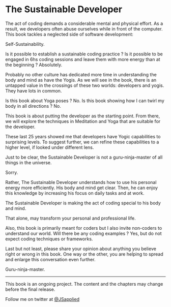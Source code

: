 # The Sustainable Developer

The act of coding demands a considerable mental and physical effort.  As a result, we developers often abuse ourselves while in front of the computer. 
This book tackles a neglected side of software development: 

Self-Sustainability. 

Is it possible to establish a sustainable coding practice ? Is it possible to be engaged in 6hs coding sessions and leave them with more energy than at the beginning ? Absolutely.  

Probably no other culture has dedicated more time in understanding the body and mind as have the Yogis. As we will see in the book, there is an untapped value in the crossings of these two worlds: developers and yogis. They have lots in common. 

Is this book about Yoga poses ? No. Is this book showing how I can twirl my body in all directions ? No. 

This book is about putting the developer as the starting point. From there, we will explore the techniques in Meditation and Yoga that are suitable for the developer. 

These last 25 years showed me that developers have Yogic capabilities to surprising levels. To suggest further, we can refine these capabilities to a higher level, if looked under different lens.

Just to be clear, the Sustainable Developer is not a guru-ninja-master of all things in the universe. 

Sorry. 
 
Rather, The Sustainable Developer understands how to use his personal energy more efficiently. His body and mind get clear. Then, he can enjoy this knowledge by increasing his focus on daily tasks and at work. 

The Sustainable Developer is making the act of coding special to his body and mind. 

That alone, may transform your personal and professional life.    

Also, this book is primarily meant for coders but I also invite non-coders to understand our world. Will there be any coding examples ? Yes, but do not expect coding techniques or frameworks.  

Last but not least, please share your opinion about anything you believe right or wrong in this book. One way or the other, you are helping to spread and enlarge this conversation even further. 

Guru-ninja-master.


***

This book is an ongoing project. The content and the chapters may change before the final release.

Follow me on twitter at [@JSapplied](https://twitter.com/JSapplied) 
